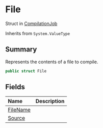 # File

Struct in [CompilationJob](/api/csharp/yarn.compiler.compilationjob.md)

Inherits from `System.ValueType`

## Summary


Represents the contents of a file to compile.


```csharp
public struct File
```

## Fields

|Name|Description|
|:---|:---|
|[FileName](/api/csharp/yarn.compiler.compilationjob.file.filename.md)||
|[Source](/api/csharp/yarn.compiler.compilationjob.file.source.md)||

